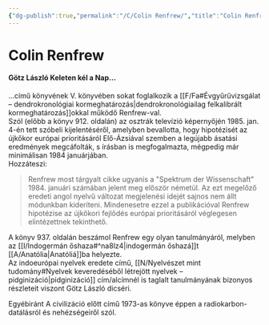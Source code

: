 ```yaml
---
{"dg-publish":true,"permalink":"/C/Colin Renfrew/","title":"Colin Renfrew","created":"2023-11-03T06:12","updated":"2024-10-25T16:20"}
---
```



# Colin Renfrew

#### Götz László Keleten kél a Nap...

...című könyvének V. könyvében sokat foglalkozik a [[F/Fa#Évgyűrűvizsgálat – dendrokronológiai kormeghatározás\|dendrokronológiailag felkalibrált kormeghatározás]]okkal működő Renfrew-val.  
Szól (előbb a könyv 912. oldalán) az osztrák televízió képernyőjén 1985. jan. 4-én tett szóbeli kijelentéséről, amelyben bevallotta, hogy hipotézisét az újkőkor európai prioritásáról Elő-Ázsiával szemben a legújabb ásatási eredmények megcáfolták, s írásban is megfogalmazta, mégpedig már minimálisan 1984 januárjában.  
Hozzáteszi:  
> Renfrew most tárgyalt cikke ugyanis a "Spektrum der Wissenschaft" 1984. januári számában jelent meg először németül. Az ezt megelőző eredeti angol nyelvű változat megjelenési idejét sajnos nem állt módunkban kideríteni. Mindenesetre ezzel a publikációval Renfrew hipotézise az újkőkori fejlődés európai prioritásáról véglegesen elintézettnek tekinthető.  

A könyv 937. oldalán beszámol Renfrew egy olyan tanulmányáról, melyben az [[I/Indogermán őshaza#^na8lz4\|indogermán őshazá]]t [[A/Anatólia\|Anatóliá]]ba helyezte.  
Az indoeurópai nyelvek eredete című, [[N/Nyelvészet mint tudomány#Nyelvek keveredéséből létrejött nyelvek – pidginizáció\|pidginizáció]] cím/alcímnél is taglalt tanulmányának bizonyos részleteit viszont Götz László dicséri.  

Egyébiránt A civilizáció előtt című 1973-as könyve éppen a radiokarbon-datálásról és nehézségeiről szól.  
